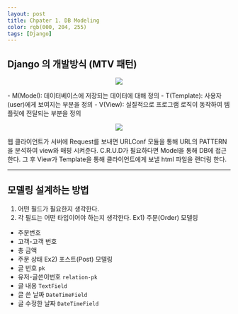 ```yaml
---
layout: post
title: Chpater 1. DB Modeling
color: rgb(000, 204, 255)
tags: [Django]
---
```


## Django 의 개발방식 (MTV 패턴)
<p align="center"><img src=https://user-images.githubusercontent.com/67581495/107123479-286b8f00-68e1-11eb-9a7d-467459727b9e.png></p>
- M(Model): 데이터베이스에 저장되는 데이터에 대해 정의
- T(Template): 사용자(user)에게 보여지는 부분을 정의
- V(View): 실질적으로 프로그램 로직이 동작하여 템플릿에 전달되는 부분을 정의
<p align="center"><img src=https://user-images.githubusercontent.com/67581495/107123497-39b49b80-68e1-11eb-954a-96dd80176b28.png></p>
웹 클라이언트가 서버에 Request를 보내면 URLConf 모듈을 통해 URL의 PATTERN을 분석하여 view와 매핑 시켜준다. C.R.U.D가 필요하다면 Model을 통해 DB에 접근한다. 그 후 View가 Template을 통해 클라이언트에게 보낼 html 파일을 랜더링 한다.

---
## 모델링 설계하는 방법
1) 어떤 필드가 필요한지 생각한다.
2) 각 필드는 어떤 타입이어야 하는지 생각한다.
Ex1) 주문(Order) 모델링
- 주문번호 
- 고객-고객 번호 
- 총 금액
- 주문 상태
Ex2) 포스트(Post) 모델링
- 글 번호 `pk`
- 유저-글쓴이번호 `relation-pk`
- 글 내용 `TextField`
- 글 쓴 날짜 `DateTimeField`
- 글 수정한 날짜 `DateTimeField`
